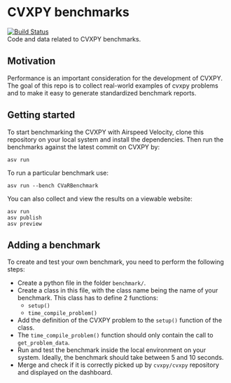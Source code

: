 # CVXPY benchmarks
[![Build Status](http://github.com/cvxpy/benchmarks/workflows/build/badge.svg?event=push)](https://github.com/cvxpy/benchmarks/actions/workflows/build.yml)  
Code and data related to CVXPY benchmarks.

## Motivation
Performance is an important consideration for the development of CVXPY.
The goal of this repo is to collect real-world examples of cvxpy problems and 
to make it easy to generate standardized benchmark reports.

## Getting started
To start benchmarking the CVXPY with Airspeed Velocity, clone this repository on your local system and install the dependencies.
Then run the benchmarks against the latest commit on CVXPY by:
```
asv run
```
To run a particular benchmark use:
```
asv run --bench CVaRBenchmark
```
You can also collect and view the results on a viewable website:
```
asv run
asv publish
asv preview
```

## Adding a benchmark
To create and test your own benchmark, you need to perform the following steps:
- Create a python file in the folder `benchmark/`.
- Create a class in this file, with the class name being the name of your benchmark. This class has to define 2 functions:
    - `setup()`
    - `time_compile_problem()`
- Add the definition of the CVXPY problem to the `setup()` function of the class.
- The `time_compile_problem()` function should only contain the call to `get_problem_data`.
- Run and test the benchmark inside the local environment on your system. Ideally, the benchmark should take between 5 and 10 seconds.
- Merge and check if it is correctly picked up by `cvxpy/cvxpy` repository and displayed on the dashboard.
